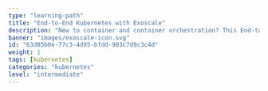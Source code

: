 ```yaml
---
type: "learning-path"
title: "End-to-End Kubernetes with Exoscale"
description: "New to container and container orchestration? This End-to-End Kubernetes with Exoscale - Learning Path covers the foundational topics for a non-technical audience and conveys the benefits of containers and container orchestration for modern IT scenarios. It will help you learn the basics of terminology associated, understand the essential components' functions, and understand why these new technologies are so important."
banner: "images/exoscale-icon.svg"
id: "63d85b0e-77c3-4d95-bfdd-903c7d9c3c4d"
weight: 1
tags: [kubernetes]
categories: "kubernetes"
level: "intermediate"
---
```

